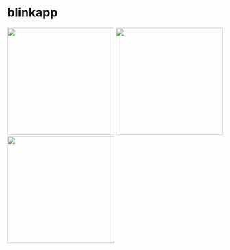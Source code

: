 # blinkapp

<img src="./Demo/demp1.png" width="250"> <img src="./Demo/demp2.png" width="250"> <img src="./Demo/demo3.png" width="250">

